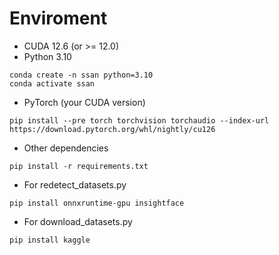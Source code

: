 # Enviroment

- CUDA 12.6 (or >= 12.0)
- Python 3.10

```shell
conda create -n ssan python=3.10
conda activate ssan
```

- PyTorch (your CUDA version)

```shell
pip install --pre torch torchvision torchaudio --index-url https://download.pytorch.org/whl/nightly/cu126
```

- Other dependencies

```shell
pip install -r requirements.txt
```

- For redetect_datasets.py
```
pip install onnxruntime-gpu insightface
```

- For download_datasets.py
```
pip install kaggle
```
